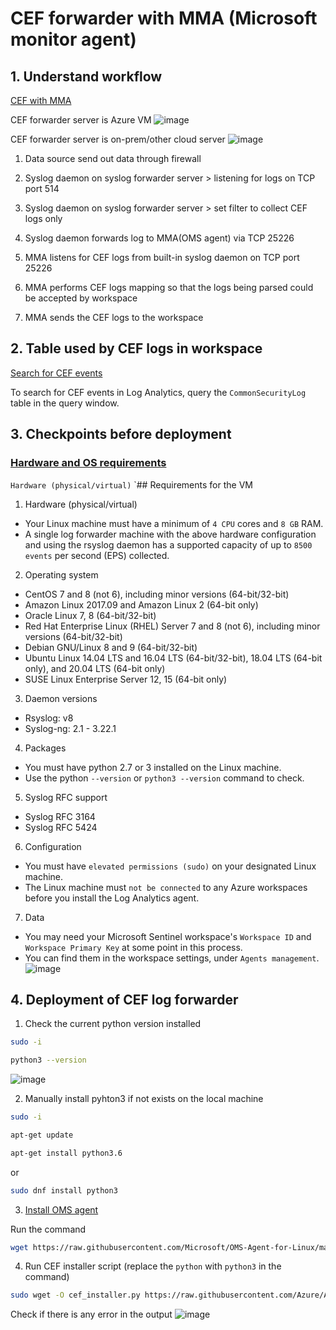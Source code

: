 # CEF forwarder with MMA (Microsoft monitor agent)
## 1. Understand workflow 
[CEF with MMA](https://learn.microsoft.com/en-us/azure/sentinel/connect-common-event-format)

CEF forwarder server is Azure VM 
![image](https://user-images.githubusercontent.com/96930989/211131290-975809f8-ddee-4d8e-ad71-a29740ccba16.png)

CEF forwarder server is on-prem/other cloud server
![image](https://user-images.githubusercontent.com/96930989/211131297-610608d1-038e-4f95-9b31-3c3621f2e2c2.png)

1. Data source send out data through firewall

2. Syslog daemon on syslog forwarder server > listening for logs on TCP port 514 

3. Syslog daemon on syslog forwarder server > set filter to collect CEF logs only

4. Syslog daemon forwards log to MMA(OMS agent) via TCP 25226

5. MMA listens for CEF logs from built-in syslog daemon on TCP port 25226 

6. MMA performs CEF logs mapping so that the logs being parsed could be accepted by workspace

7. MMA sends the CEF logs to the workspace

## 2. Table used by CEF logs in workspace
[Search for CEF events](https://learn.microsoft.com/en-us/azure/sentinel/connect-common-event-format#find-your-data)

To search for CEF events in Log Analytics, query the `CommonSecurityLog` table in the query window.

## 3. Checkpoints before deployment
### [Hardware and OS requirements](https://learn.microsoft.com/en-us/azure/sentinel/connect-log-forwarder?tabs=rsyslog#prerequisites)

`Hardware (physical/virtual)`
`## Requirements for the VM
1. Hardware (physical/virtual)
* Your Linux machine must have a minimum of `4 CPU` cores and `8 GB` RAM.
* A single log forwarder machine with the above hardware configuration and using the rsyslog daemon has a supported capacity of up to `8500 events` per second (EPS) collected.

2. Operating system
* CentOS 7 and 8 (not 6), including minor versions (64-bit/32-bit)
* Amazon Linux 2017.09 and Amazon Linux 2 (64-bit only)
* Oracle Linux 7, 8 (64-bit/32-bit)
* Red Hat Enterprise Linux (RHEL) Server 7 and 8 (not 6), including minor versions (64-bit/32-bit)
* Debian GNU/Linux 8 and 9 (64-bit/32-bit)
* Ubuntu Linux 14.04 LTS and 16.04 LTS (64-bit/32-bit), 18.04 LTS (64-bit only), and 20.04 LTS (64-bit only)
* SUSE Linux Enterprise Server 12, 15 (64-bit only)

3. Daemon versions
* Rsyslog: v8
* Syslog-ng: 2.1 - 3.22.1

4. Packages
* You must have python 2.7 or 3 installed on the Linux machine.
* Use the python `--version` or `python3 --version` command to check.

5. Syslog RFC support
* Syslog RFC 3164
* Syslog RFC 5424

6. Configuration
* You must have `elevated permissions (sudo)` on your designated Linux machine.
* The Linux machine must `not be connected` to any Azure workspaces before you install the Log Analytics agent.

7. Data
* You may need your Microsoft Sentinel workspace's `Workspace ID` and `Workspace Primary Key` at some point in this process. 
* You can find them in the workspace settings, under `Agents management`.
![image](https://user-images.githubusercontent.com/96930989/213843660-69a25dcb-2649-4bb1-a7b1-4e3e4879647f.png)

## 4. Deployment of CEF log forwarder

1. Check the current python version installed
```sh
sudo -i
```
```sh
python3 --version
```
![image](https://user-images.githubusercontent.com/96930989/211135113-c54ab63b-8e67-4d55-ba37-0eac83dd9c6b.png)


2. Manually install pyhton3 if not exists on the local machine
```sh
sudo -i
```

```sh
apt-get update
```

```sh
apt-get install python3.6
```

or

```sh
sudo dnf install python3
```

3. [Install OMS agent](https://learn.microsoft.com/en-us/azure/azure-monitor/agents/agent-linux?tabs=wrapper-script#install-the-agent)

Run the command
```sh
wget https://raw.githubusercontent.com/Microsoft/OMS-Agent-for-Linux/master/installer/scripts/onboard_agent.sh && sh onboard_agent.sh -w <YOUR WORKSPACE ID> -s <YOUR WORKSPACE PRIMARY KEY>
```

4. Run CEF installer script (replace the `python` with `python3` in the command)
```sh
sudo wget -O cef_installer.py https://raw.githubusercontent.com/Azure/Azure-Sentinel/master/DataConnectors/CEF/cef_installer.py&&sudo python3 cef_installer.py [WorkspaceID] [Workspace Primary Key]
```
Check if there is any error in the output
![image](https://user-images.githubusercontent.com/96930989/211133003-01c01f1c-cb55-4e62-b6b9-564589b3cdad.png)
